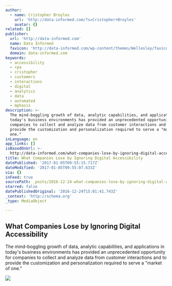 ```yaml
---
author:
  - name: Cristopher Broyles
    url: 'http://data-informed.com/?s=Cristopher+Broyles'
    avatar: {}
related: []
publisher:
  url: 'http://data-informed.com'
  name: Data Informed
  favicon: 'http://data-informed.com/wp-content/themes/Wellesley/favicon.ico'
  domain: data-informed.com
keywords:
  - accessibility
  - rpa
  - cristopher
  - customers
  - interactions
  - digital
  - analytics
  - data
  - automated
  - mphasis
description: >-
  The mind-boggling growth of data, analytic capabilities, and applications in
  today's business environments has provided an unprecedented opportunity for
  companies to collect and analyze data from customer interactions and to
  provide the customization and personalization required to serve a "market of
  one."
inLanguage: en
app_links: []
isBasedOnUrl: >-
  http://data-informed.com/what-companies-lose-by-ignoring-digital-accessibility/
title: What Companies Lose by Ignoring Digital Accessibility
datePublished: '2017-01-05T09:55:15.717Z'
dateModified: '2017-01-05T09:55:07.633Z'
via: {}
inFeed: true
sourcePath: _posts/2016-12-24-what-companies-lose-by-ignoring-digital-accessibility.md
starred: false
datePublishedOriginal: '2016-12-24T15:01:41.743Z'
_context: 'http://schema.org'
_type: MediaObject

---
```

<article style=""><h1>What Companies Lose by Ignoring Digital Accessibility</h1><p>The mind-boggling growth of data, analytic capabilities, and applications in today's business environments has provided an unprecedented opportunity for companies to collect and analyze data from customer interactions and to provide the customization and personalization required to serve a "market of one."</p><img src="http://data-informed.com/wp-content/uploads/2015/08/customer-feature-2.jpg" /></article>